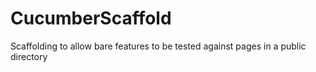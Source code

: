 CucumberScaffold
================

Scaffolding to allow bare features to be tested against pages in a public directory
